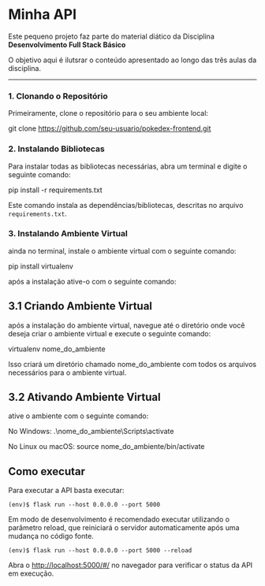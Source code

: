 # Minha API

Este pequeno projeto faz parte do material diático da Disciplina **Desenvolvimento Full Stack Básico** 

O objetivo aqui é ilutsrar o conteúdo apresentado ao longo das três aulas da disciplina.

---


### 1. Clonando o Repositório


Primeiramente, clone o repositório para o seu ambiente local:

git clone https://github.com/seu-usuario/pokedex-frontend.git

### 2. Instalando Bibliotecas

Para instalar todas as bibliotecas necessárias, abra um terminal e digite o seguinte comando:

pip install -r requirements.txt

Este comando instala as dependências/bibliotecas, descritas no arquivo `requirements.txt`.

### 3. Instalando Ambiente Virtual

ainda no terminal, instale o ambiente virtual com o seguinte comando:

pip install virtualenv

após a instalação ative-o com o seguinte comando:

  ## 3.1 Criando Ambiente Virtual

  após a instalação do ambiente virtual, navegue até o diretório onde você deseja criar o ambiente virtual e execute o seguinte comando:

  virtualenv nome_do_ambiente

  Isso criará um diretório chamado nome_do_ambiente com todos os arquivos necessários para o ambiente virtual.

  ## 3.2 Ativando Ambiente Virtual
  ative o ambiente com o seguinte comando:

  No Windows:
  .\nome_do_ambiente\Scripts\activate

  No Linux ou macOS:
  source nome_do_ambiente/bin/activate


## Como executar 


Para executar a API  basta executar:

```
(env)$ flask run --host 0.0.0.0 --port 5000
```

Em modo de desenvolvimento é recomendado executar utilizando o parâmetro reload, que reiniciará o servidor
automaticamente após uma mudança no código fonte. 

```
(env)$ flask run --host 0.0.0.0 --port 5000 --reload
```

Abra o [http://localhost:5000/#/](http://localhost:5000/#/) no navegador para verificar o status da API em execução.

